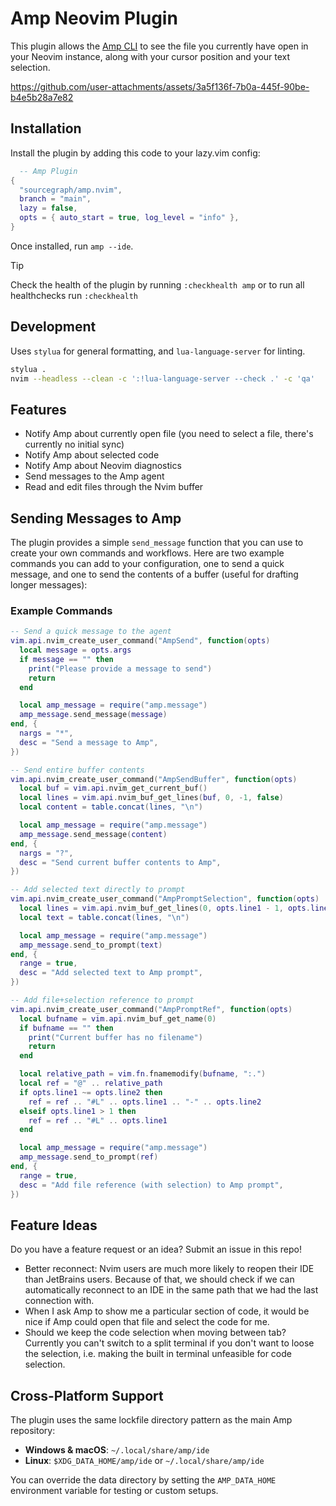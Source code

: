 # Amp Neovim Plugin

This plugin allows the [Amp CLI](https://ampcode.com/manual#cli) to see the file you currently have open in your Neovim instance, along with your cursor position and your text selection.


https://github.com/user-attachments/assets/3a5f136f-7b0a-445f-90be-b4e5b28a7e82


## Installation

Install the plugin by adding this code to your lazy.vim config:

```lua
  -- Amp Plugin
{
  "sourcegraph/amp.nvim",
  branch = "main", 
  lazy = false,
  opts = { auto_start = true, log_level = "info" },
}
```

Once installed, run `amp --ide`.

> [!TIP]
> Check the health of the plugin by running `:checkhealth amp` or to run all healthchecks run `:checkhealth`

## Development

Uses `stylua` for general formatting, and `lua-language-server` for linting.

```bash
stylua .
nvim --headless --clean -c ':!lua-language-server --check .' -c 'qa'
```

## Features

- Notify Amp about currently open file (you need to select a file, there's currently no initial sync)
- Notify Amp about selected code
- Notify Amp about Neovim diagnostics
- Send messages to the Amp agent
- Read and edit files through the Nvim buffer

## Sending Messages to Amp

The plugin provides a simple `send_message` function that you can use to create your own commands and workflows. Here are two example commands you can add to your configuration, one to send a quick message, and one to send the contents of a buffer (useful for drafting longer messages):

### Example Commands

```lua
-- Send a quick message to the agent
vim.api.nvim_create_user_command("AmpSend", function(opts)
  local message = opts.args
  if message == "" then
    print("Please provide a message to send")
    return
  end

  local amp_message = require("amp.message")
  amp_message.send_message(message)
end, {
  nargs = "*",
  desc = "Send a message to Amp",
})

-- Send entire buffer contents
vim.api.nvim_create_user_command("AmpSendBuffer", function(opts)
  local buf = vim.api.nvim_get_current_buf()
  local lines = vim.api.nvim_buf_get_lines(buf, 0, -1, false)
  local content = table.concat(lines, "\n")

  local amp_message = require("amp.message")
  amp_message.send_message(content)
end, {
  nargs = "?",
  desc = "Send current buffer contents to Amp",
})

-- Add selected text directly to prompt
vim.api.nvim_create_user_command("AmpPromptSelection", function(opts)
  local lines = vim.api.nvim_buf_get_lines(0, opts.line1 - 1, opts.line2, false)
  local text = table.concat(lines, "\n")

  local amp_message = require("amp.message")
  amp_message.send_to_prompt(text)
end, {
  range = true,
  desc = "Add selected text to Amp prompt",
})

-- Add file+selection reference to prompt
vim.api.nvim_create_user_command("AmpPromptRef", function(opts)
  local bufname = vim.api.nvim_buf_get_name(0)
  if bufname == "" then
    print("Current buffer has no filename")
    return
  end

  local relative_path = vim.fn.fnamemodify(bufname, ":.")
  local ref = "@" .. relative_path
  if opts.line1 ~= opts.line2 then
    ref = ref .. "#L" .. opts.line1 .. "-" .. opts.line2
  elseif opts.line1 > 1 then
    ref = ref .. "#L" .. opts.line1
  end

  local amp_message = require("amp.message")
  amp_message.send_to_prompt(ref)
end, {
  range = true,
  desc = "Add file reference (with selection) to Amp prompt",
})
```

## Feature Ideas

Do you have a feature request or an idea? Submit an issue in this repo!

- Better reconnect: Nvim users are much more likely to reopen their IDE than JetBrains users. Because of that, we should check if we can automatically reconnect to an IDE in the same path that we had the last connection with.
- When I ask Amp to show me a particular section of code, it would be nice if Amp could open that file and select the code for me.
- Should we keep the code selection when moving between tab? Currently you can't switch to a split terminal if you don't want to loose the selection, i.e. making the built in terminal unfeasible for code selection.

## Cross-Platform Support

The plugin uses the same lockfile directory pattern as the main Amp repository:

- **Windows & macOS**: `~/.local/share/amp/ide`
- **Linux**: `$XDG_DATA_HOME/amp/ide` or `~/.local/share/amp/ide`

You can override the data directory by setting the `AMP_DATA_HOME` environment variable for testing or custom setups.
